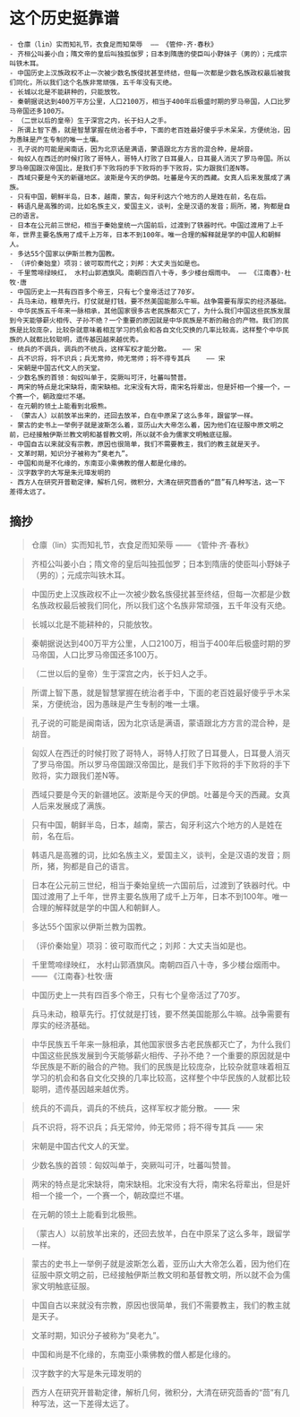 # 这个历史挺靠谱

    - 仓廪（lin）实而知礼节，衣食足而知荣辱  —— 《管仲·齐·春秋》
    - 齐桓公叫姜小白；隋文帝的皇后叫独孤伽罗；日本到隋唐的使臣叫小野妹子（男的）；元成宗叫铁木耳。
    - 中国历史上汉族政权不止一次被少数名族侵扰甚至终结，但每一次都是少数名族政权最后被我们同化，所以我们这个名族非常顽强，五千年没有灭绝。
    - 长城以北是不能耕种的，只能放牧。
    - 秦朝据说达到400万平方公里，人口2100万，相当于400年后极盛时期的罗马帝国，人口比罗马帝国还多100万。
    - （二世以后的皇帝）生于深宫之内，长于妇人之手。
    - 所谓上智下愚，就是智慧掌握在统治者手中，下面的老百姓最好傻乎乎木呆呆，方便统治，因为愚昧是产生专制的唯一土壤。
    - 孔子说的可能是闽南话，因为北京话是满语，蒙语跟北方方言的混合种，是胡音。
    - 匈奴人在西迁的时候打败了哥特人，哥特人打败了日耳曼人，日耳曼人消灭了罗马帝国。所以罗马帝国跟汉帝国比，是我们手下败将的手下败将的手下败将，实力跟我们差N等。
    - 西域只要是今天的新疆地区。波斯是今天的伊朗。吐蕃是今天的西藏。女真人后来发展成了满族。
    - 只有中国，朝鲜半岛，日本，越南，蒙古，匈牙利这六个地方的人是姓在前，名在后。
    - 韩语凡是高雅的词，比如名族主义，爱国主义，谈判，全是汉语的发音；厕所，猪，狗都是自己的语言。
    - 日本在公元前三世纪，相当于秦始皇统一六国前后，过渡到了铁器时代。中国过渡用了上千年，世界主要名族用了成千上万年，日本不到100年。唯一合理的解释就是学的中国人和朝鲜人。
    - 多达55个国家以伊斯兰教为国教。
    - （评价秦始皇）项羽：彼可取而代之；刘邦：大丈夫当如是也。
    - 千里莺啼绿映红， 水村山郭酒旗风。南朝四百八十寺，多少楼台烟雨中。 —— 《江南春》·杜牧·唐
    - 中国历史上一共有四百多个帝王，只有七个皇帝活过了70岁。
    - 兵马未动，粮草先行。打仗就是打钱，要不然美国能那么牛嘛。战争需要有厚实的经济基础。
    - 中华民族五千年来一脉相承，其他国家很多古老民族都灭亡了，为什么我们中国这些民族发展到今天能够薪火相传、子孙不绝？一个重要的原因就是中华民族是不断的融合的产物。我们的民族是比较庞杂，比较杂就意味着相互学习的机会和各自文化交换的几率比较高，这样整个中华民族的人就都比较聪明，遗传基因越来越优秀。
    - 统兵的不调兵，调兵的不统兵，这样军权才能分散。   —— 宋
    - 兵不识将，将不识兵；兵无常帅，帅无常师；将不得专其兵    —— 宋
    - 宋朝是中国古代文人的天堂。
    - 少数名族的首领：匈奴叫单于，突厥叫可汗，吐蕃叫赞普。
    - 两宋的特点是北宋缺将，南宋缺相。北宋没有大将，南宋名将辈出，但是奸相一个接一个，一个赛一个，朝政糜烂不堪。
    - 在元朝的领土上能看到北极熊。
    - （蒙古人）以前放羊出来的，还回去放羊，白在中原呆了这么多年，跟留学一样。
    - 蒙古的史书上一举例子就是波斯怎么着，亚历山大大帝怎么着，因为他们在征服中原文明之前，已经接触伊斯兰教文明和基督教文明，所以就不会为儒家文明触底征服。
    - 中国自古以来就没有宗教，原因也很简单，我们不需要教主，我们的教主就是天子。
    - 文革时期，知识分子被称为“臭老九”。
    - 中国和尚是不化缘的，东南亚小乘佛教的僧人都是化缘的。
    - 汉字数字的大写是朱元璋发明的
    - 西方人在研究开普勒定律，解析几何，微积分，大清在研究茴香的“茴”有几种写法，这一下差得太远了。

## 摘抄 
    
> 仓廪（lin）实而知礼节，衣食足而知荣辱  —— 《管仲·齐·春秋》
    
> 齐桓公叫姜小白；隋文帝的皇后叫独孤伽罗；日本到隋唐的使臣叫小野妹子（男的）；元成宗叫铁木耳。
    
> 中国历史上汉族政权不止一次被少数名族侵扰甚至终结，但每一次都是少数名族政权最后被我们同化，所以我们这个名族非常顽强，五千年没有灭绝。
    
> 长城以北是不能耕种的，只能放牧。
    
> 秦朝据说达到400万平方公里，人口2100万，相当于400年后极盛时期的罗马帝国，人口比罗马帝国还多100万。
    
> （二世以后的皇帝）生于深宫之内，长于妇人之手。
    
> 所谓上智下愚，就是智慧掌握在统治者手中，下面的老百姓最好傻乎乎木呆呆，方便统治，因为愚昧是产生专制的唯一土壤。
    
> 孔子说的可能是闽南话，因为北京话是满语，蒙语跟北方方言的混合种，是胡音。
    
> 匈奴人在西迁的时候打败了哥特人，哥特人打败了日耳曼人，日耳曼人消灭了罗马帝国。所以罗马帝国跟汉帝国比，是我们手下败将的手下败将的手下败将，实力跟我们差N等。
    
> 西域只要是今天的新疆地区。波斯是今天的伊朗。吐蕃是今天的西藏。女真人后来发展成了满族。
    
> 只有中国，朝鲜半岛，日本，越南，蒙古，匈牙利这六个地方的人是姓在前，名在后。
    
> 韩语凡是高雅的词，比如名族主义，爱国主义，谈判，全是汉语的发音；厕所，猪，狗都是自己的语言。
    
> 日本在公元前三世纪，相当于秦始皇统一六国前后，过渡到了铁器时代。中国过渡用了上千年，世界主要名族用了成千上万年，日本不到100年。唯一合理的解释就是学的中国人和朝鲜人。
    
> 多达55个国家以伊斯兰教为国教。
    
> （评价秦始皇）项羽：彼可取而代之；刘邦：大丈夫当如是也。
    
> 千里莺啼绿映红， 水村山郭酒旗风。南朝四百八十寺，多少楼台烟雨中。 —— 《江南春》·杜牧·唐
    
> 中国历史上一共有四百多个帝王，只有七个皇帝活过了70岁。
    
> 兵马未动，粮草先行。打仗就是打钱，要不然美国能那么牛嘛。战争需要有厚实的经济基础。
    
> 中华民族五千年来一脉相承，其他国家很多古老民族都灭亡了，为什么我们中国这些民族发展到今天能够薪火相传、子孙不绝？一个重要的原因就是中华民族是不断的融合的产物。我们的民族是比较庞杂，比较杂就意味着相互学习的机会和各自文化交换的几率比较高，这样整个中华民族的人就都比较聪明，遗传基因越来越优秀。
    
> 统兵的不调兵，调兵的不统兵，这样军权才能分散。   —— 宋
    
> 兵不识将，将不识兵；兵无常帅，帅无常师；将不得专其兵    —— 宋
    
> 宋朝是中国古代文人的天堂。
    
> 少数名族的首领：匈奴叫单于，突厥叫可汗，吐蕃叫赞普。
    
> 两宋的特点是北宋缺将，南宋缺相。北宋没有大将，南宋名将辈出，但是奸相一个接一个，一个赛一个，朝政糜烂不堪。
    
> 在元朝的领土上能看到北极熊。
    
> （蒙古人）以前放羊出来的，还回去放羊，白在中原呆了这么多年，跟留学一样。
    
> 蒙古的史书上一举例子就是波斯怎么着，亚历山大大帝怎么着，因为他们在征服中原文明之前，已经接触伊斯兰教文明和基督教文明，所以就不会为儒家文明触底征服。
    
> 中国自古以来就没有宗教，原因也很简单，我们不需要教主，我们的教主就是天子。
    
> 文革时期，知识分子被称为“臭老九”。
    
> 中国和尚是不化缘的，东南亚小乘佛教的僧人都是化缘的。
    
> 汉字数字的大写是朱元璋发明的
    
> 西方人在研究开普勒定律，解析几何，微积分，大清在研究茴香的“茴”有几种写法，这一下差得太远了。